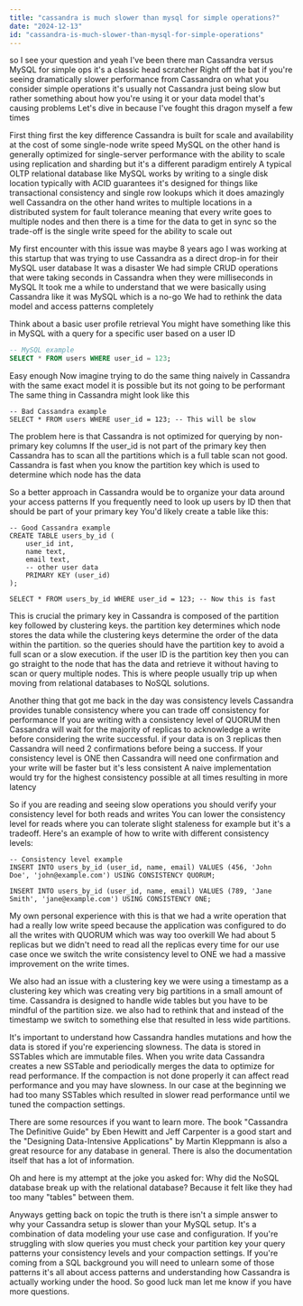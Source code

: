 ```yaml
---
title: "cassandra is much slower than mysql for simple operations?"
date: "2024-12-13"
id: "cassandra-is-much-slower-than-mysql-for-simple-operations"
---
```


 so I see your question and yeah I've been there man Cassandra versus MySQL for simple ops it's a classic head scratcher Right off the bat if you're seeing dramatically slower performance from Cassandra on what you consider simple operations it's usually not Cassandra just being slow but rather something about how you're using it or your data model that's causing problems Let's dive in because I've fought this dragon myself a few times

First thing first the key difference Cassandra is built for scale and availability at the cost of some single-node write speed MySQL on the other hand is generally optimized for single-server performance with the ability to scale using replication and sharding but it's a different paradigm entirely A typical OLTP relational database like MySQL works by writing to a single disk location typically with ACID guarantees it's designed for things like transactional consistency and single row lookups which it does amazingly well Cassandra on the other hand writes to multiple locations in a distributed system for fault tolerance meaning that every write goes to multiple nodes and then there is a time for the data to get in sync so the trade-off is the single write speed for the ability to scale out

My first encounter with this issue was maybe 8 years ago I was working at this startup that was trying to use Cassandra as a direct drop-in for their MySQL user database It was a disaster We had simple CRUD operations that were taking seconds in Cassandra when they were milliseconds in MySQL It took me a while to understand that we were basically using Cassandra like it was MySQL which is a no-go We had to rethink the data model and access patterns completely

Think about a basic user profile retrieval You might have something like this in MySQL with a query for a specific user based on a user ID

```sql
-- MySQL example
SELECT * FROM users WHERE user_id = 123;
```

Easy enough Now imagine trying to do the same thing naively in Cassandra with the same exact model it is possible but its not going to be performant The same thing in Cassandra might look like this

```cql
-- Bad Cassandra example
SELECT * FROM users WHERE user_id = 123; -- This will be slow
```

The problem here is that Cassandra is not optimized for querying by non-primary key columns If the user\_id is not part of the primary key then Cassandra has to scan all the partitions which is a full table scan not good. Cassandra is fast when you know the partition key which is used to determine which node has the data

So a better approach in Cassandra would be to organize your data around your access patterns If you frequently need to look up users by ID then that should be part of your primary key You'd likely create a table like this:

```cql
-- Good Cassandra example
CREATE TABLE users_by_id (
    user_id int,
    name text,
    email text,
    -- other user data
    PRIMARY KEY (user_id)
);

SELECT * FROM users_by_id WHERE user_id = 123; -- Now this is fast
```

This is crucial the primary key in Cassandra is composed of the partition key followed by clustering keys. the partition key determines which node stores the data while the clustering keys determine the order of the data within the partition. so the queries should have the partition key to avoid a full scan or a slow execution. if the user ID is the partition key then you can go straight to the node that has the data and retrieve it without having to scan or query multiple nodes. This is where people usually trip up when moving from relational databases to NoSQL solutions.

Another thing that got me back in the day was consistency levels Cassandra provides tunable consistency where you can trade off consistency for performance If you are writing with a consistency level of QUORUM then Cassandra will wait for the majority of replicas to acknowledge a write before considering the write successful. if your data is on 3 replicas then Cassandra will need 2 confirmations before being a success. If your consistency level is ONE then Cassandra will need one confirmation and your write will be faster but it's less consistent A naive implementation would try for the highest consistency possible at all times resulting in more latency

So if you are reading and seeing slow operations you should verify your consistency level for both reads and writes You can lower the consistency level for reads where you can tolerate slight staleness for example but it's a tradeoff. Here's an example of how to write with different consistency levels:

```cql
-- Consistency level example
INSERT INTO users_by_id (user_id, name, email) VALUES (456, 'John Doe', 'john@example.com') USING CONSISTENCY QUORUM;

INSERT INTO users_by_id (user_id, name, email) VALUES (789, 'Jane Smith', 'jane@example.com') USING CONSISTENCY ONE;
```

My own personal experience with this is that we had a write operation that had a really low write speed because the application was configured to do all the writes with QUORUM which was way too overkill We had about 5 replicas but we didn't need to read all the replicas every time for our use case once we switch the write consistency level to ONE we had a massive improvement on the write times.

We also had an issue with a clustering key we were using a timestamp as a clustering key which was creating very big partitions in a small amount of time. Cassandra is designed to handle wide tables but you have to be mindful of the partition size. we also had to rethink that and instead of the timestamp we switch to something else that resulted in less wide partitions.

It's important to understand how Cassandra handles mutations and how the data is stored if you're experiencing slowness. The data is stored in SSTables which are immutable files. When you write data Cassandra creates a new SSTable and periodically merges the data to optimize for read performance. If the compaction is not done properly it can affect read performance and you may have slowness. In our case at the beginning we had too many SSTables which resulted in slower read performance until we tuned the compaction settings.

There are some resources if you want to learn more. The book "Cassandra The Definitive Guide" by Eben Hewitt and Jeff Carpenter is a good start and the "Designing Data-Intensive Applications" by Martin Kleppmann is also a great resource for any database in general. There is also the documentation itself that has a lot of information.

Oh and here is my attempt at the joke you asked for: Why did the NoSQL database break up with the relational database? Because it felt like they had too many "tables" between them.

Anyways getting back on topic the truth is there isn't a simple answer to why your Cassandra setup is slower than your MySQL setup. It's a combination of data modeling your use case and configuration. If you're struggling with slow queries you must check your partition key your query patterns your consistency levels and your compaction settings. If you're coming from a SQL background you will need to unlearn some of those patterns it's all about access patterns and understanding how Cassandra is actually working under the hood. So good luck man let me know if you have more questions.
